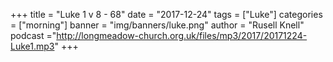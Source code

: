 +++
title = "Luke 1 v 8 - 68"
date = "2017-12-24"
tags = ["Luke"]
categories = ["morning"]
banner = "img/banners/luke.png"
author = "Rusell Knell"
podcast ="http://longmeadow-church.org.uk/files/mp3/2017/20171224-Luke1.mp3"
+++
